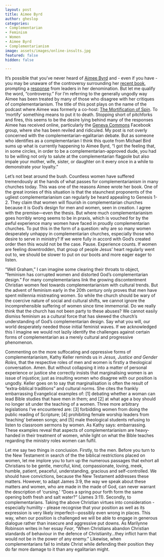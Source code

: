 ```yaml
---
layout: post
title: Aimee Byrd
author: gheslop
categories:
- Complementarian
- Feminism
- Women
- Aimee Byrd
- Complementarianism
image: assets/images/online-insults.jpg
featured: false
hidden: false

---
```

It’s possible that you’ve never heard of [Aimee Byrd](http://aimeebyrd.com "Aimee Byrd blog") and - even if you have - you may be unaware of the controversy surrounding her [recent book](https://www.amazon.com/Recovering-Biblical-Manhood-Womanhood-Rediscover/dp/0310108713/ref=sr_1_1?dchild=1&keywords=aimee+byrd&qid=1592902889&sr=8-1 "Recovering from Biblical Manhood and Womanhood"), prompting a [response](https://aimeebyrd.com/2020/06/22/an-open-letter-from-concerned-ministers-and-elders-in-the-opc/ "Open letter from concerned elders") from leaders in her denomination. But let me qualify the word, “controversy.” For I’m referring to the generally ungodly way Aimee has been treated by many of those who disagree with her critiques of complementarianism. The title of this post plays on the name of the podcast where Aimee was formerly a co-host: [The Mortification of Spin](https://www.reformation21.org/columns/mortification-of-spin "Mortification of Spin"). To ‘mortify’ something means to put it to death. Stopping short of pitchforks and fires, this seems to be the desire lying behind many of the responses Aimee has received online, particularly the [Geneva Commons](https://gcscreenshots.wordpress.com/screenshots/ "Geneva Commons screenshots") Facebook group, where she has been reviled and ridiculed. My post is not overly concerned with the complementarian-egalitarian debate. But as someone who identifies as a complementarian I think this quote from Michael Bird sums up what is currently happening to Aimee Byrd, “I got the feeling that, in some circles, in order to be a complementarian-approved dude, you had to be willing not only to salute at the complementarian flagpole but also impale your mother, wife, sister, or daughter on it every once in a while to demonstrate your loyalty.”

Let’s not beat around the bush. Countless women have suffered tremendously at the hands of what passes for complementarianism in many churches today. This was one of the reasons Aimee wrote her book. One of the great ironies of this situation is that the staunchest proponents of the ugliest complementarianism can regularly be heard appealing to Genesis 1-2. They claim that women will flourish in complementarian churches because it is God’s design for men and women, seen in creation. I agree with the premise—even the thesis. But where much complementarianism goes horribly wrong seems to be in praxis, which is vouched for by the awful experience many women have faced in proudly complementarian churches. To put this in the form of a question: why are so many women desperately unhappy in complementarian churches, especially those who desire to serve in ministry? If we were fully in accord with God’s created order then this would not be the case. Pause. Experience counts. If women are feeling downtrodden, that group of people Jesus’ heart regularly went out to, we should be slower to put on our boots and more eager eager to listen.

“Well Graham,” I can imagine some clearing their throats to object, “feminism has corrupted women and distorted God’s complementarian design.” For many complementarians link the growing discontentment Christian women feel towards complementarianism with cultural trends. But the advent of feminism early in the 20th century only proves that men have spent millennia mistreating women. So while the church should be wary of the coercive nature of social and cultural shifts, we cannot ignore the incomprehensible suffering of women since time immemorial. Do we really think that the church has not been party to these abuses? We cannot easily dismiss feminism as a cultural force that has skewed the church’s understanding of God’s complementarian design. Say what you will, our world desperately needed those initial feminist waves. If we acknowledged this I imagine we would not lazily identify the challenges against certain forms of complementarian as a merely cultural and progressive phenomenon.

Commenting on the more suffocating and oppressive forms of complementarianism, Kathy Keller reminds us in _Jesus, Justice and Gender Roles_, that the respective roles of men and women is firstly a theological conversation. Amen. But without collapsing it into a matter of personal experience or justice she correctly insists that marginalising women is an issue of injustice; just as insulting women who disagree with our position is ungodly. Keller goes on to say that marginalisation is often the result of “extra-biblical traditions” and cultural norms. She cites the frankly embarrassing Evangelical examples of: \[1\] debating whether a woman can lead Bible studies that have men in them; and \[2\] at what age a boy should no longer sit under the teaching of a women. Three more arbitrary legislations I’ve encountered are: \[3\] forbidding women from doing the public reading of Scripture; \[4\] prohibiting female worship leaders from ‘teaching’ between songs; and \[5\] male theological students refusing to listen to classroom sermons by women. As Kathy says: embarrassing. These examples reveal that aspects of complementarianism are heavy-handed in their treatment of women, while light on what the Bible teaches regarding the ministry roles women can fulfil.

Let me say two things in conclusion. Firstly, to the men. Before you turn to the New Testament in search of the the biblical restrictions placed on women, let me implore you to turn up the numerous passages that exhort all Christians to be gentle, merciful, kind, compassionate, loving, meek, humble, patient, peaceful, understanding, gracious and self-controlled. We should have convictions, because the New Testament addresses these matters. However, to adapt James 3:9, the way we speak about these matters and women, who are made in the made of God, can never warrant the description of ‘cursing.’ “Does a spring pour forth form the same opening both fresh and salt water?” (James 3:11). Secondly, to complementarians. Taking the above Christian virtues into consideration - especially humility - please recognise that your position as well as its expression is very likely imperfect—possibly even wrong in places. This way, when our position is challenged we will be able to engage in generous dialogue rather than insecure and aggressive put downs. As Marilynne Robinson writes in her essay _Fear_, “When Christians abandon Christian standards of behaviour in the defence of Christianity…they inflict harm that would not be in the power of any enemy.” Likewise, when complementarians fail to imitate Christ while defending their position they do far more damage to it than any egalitarian might.